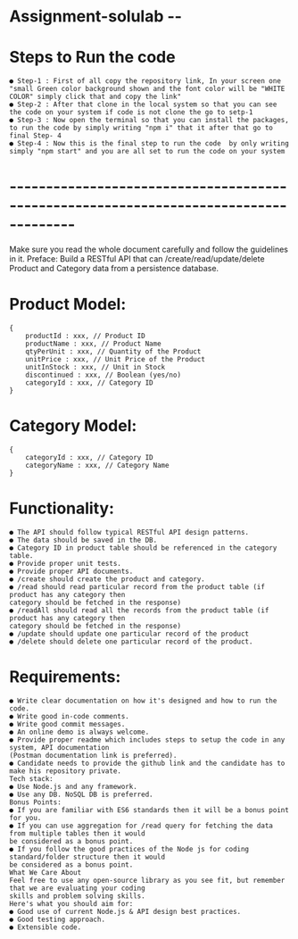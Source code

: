 # Assignment-solulab --




# Steps to Run the code

    ● Step-1 : First of all copy the repository link, In your screen one "small Green color background shown and the font color will be "WHITE COLOR" simply click that and copy the link"  
    ● Step-2 : After that clone in the local system so that you can see the code on your system if code is not clone the go to setp-1 
    ● Step-3 : Now open the terminal so that you can install the packages, to run the code by simply writing "npm i" that it after that go to final Step- 4
    ● Step-4 : Now this is the final step to run the code  by only writing simply "npm start" and you are all set to run the code on your system 
    
# -------------------------------------------------------------------------------------




Make sure you read the whole document carefully and follow the guidelines in it.
Preface:
Build a RESTful API that can /create/read/update/delete Product and Category data from a
persistence database.
# Product Model:
    {
        productId : xxx, // Product ID
        productName : xxx, // Product Name
        qtyPerUnit : xxx, // Quantity of the Product
        unitPrice : xxx, // Unit Price of the Product
        unitInStock : xxx, // Unit in Stock
        discontinued : xxx, // Boolean (yes/no)
        categoryId : xxx, // Category ID
    }
# Category Model:
    {
        categoryId : xxx, // Category ID
        categoryName : xxx, // Category Name
    }
# Functionality:
    ● The API should follow typical RESTful API design patterns.
    ● The data should be saved in the DB.
    ● Category ID in product table should be referenced in the category table.
    ● Provide proper unit tests.
    ● Provide proper API documents.
    ● /create should create the product and category.
    ● /read should read particular record from the product table (if product has any category then
    category should be fetched in the response)
    ● /readAll should read all the records from the product table (if product has any category then
    category should be fetched in the response)
    ● /update should update one particular record of the product
    ● /delete should delete one particular record of the product.

# Requirements:
    ● Write clear documentation on how it's designed and how to run the code.
    ● Write good in-code comments.
    ● Write good commit messages.
    ● An online demo is always welcome.
    ● Provide proper readme which includes steps to setup the code in any system, API documentation
    (Postman documentation link is preferred).
    ● Candidate needs to provide the github link and the candidate has to make his repository private.
    Tech stack:
    ● Use Node.js and any framework.
    ● Use any DB. NoSQL DB is preferred.
    Bonus Points:
    ● If you are familiar with ES6 standards then it will be a bonus point for you.
    ● If you can use aggregation for /read query for fetching the data from multiple tables then it would
    be considered as a bonus point.
    ● If you follow the good practices of the Node js for coding standard/folder structure then it would
    be considered as a bonus point.
    What We Care About
    Feel free to use any open-source library as you see fit, but remember that we are evaluating your coding
    skills and problem solving skills.
    Here's what you should aim for:
    ● Good use of current Node.js & API design best practices.
    ● Good testing approach.
    ● Extensible code.




